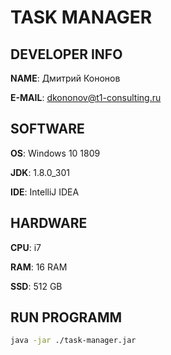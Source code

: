 # TASK MANAGER

## DEVELOPER INFO

**NAME**: Дмитрий Кононов

**E-MAIL**: dkononov@t1-consulting.ru

## SOFTWARE

**OS**: Windows 10 1809

**JDK**: 1.8.0_301

**IDE**: IntelliJ IDEA

## HARDWARE

**CPU**: i7

**RAM**: 16 RAM

**SSD**: 512 GB

## RUN PROGRAMM

```bash
java -jar ./task-manager.jar
```
